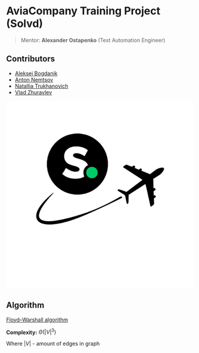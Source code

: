 AviaCompany Training Project (Solvd)
==============================
> Mentor: **Alexander Ostapenko** (Test Automation Engineer)

Contributors
------------
-  [Aleksej Bogdanik](https://www.linkedin.com/in/aleksej-bogdanik/)
-  [Anton Nemtsov](https://www.linkedin.com/in/shelzi/)
-  [Natallia Trukhanovich](https://github.com/NataliaTrukhanovich)
-  [Vlad Zhuravlev](https://www.linkedin.com/in/vlad-zhuravlev/)
 
 ![](plane.png)

Algorithm
--------------
[Floyd–Warshall algorithm](https://en.wikipedia.org/wiki/Floyd–Warshall_algorithm)</p>

**Complexity:**   $\Theta(|V|^3)$

Where $|V|$ - amount of edges in graph
